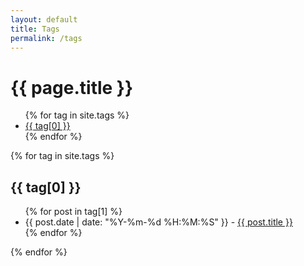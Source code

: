 ```yaml
---
layout: default
title: Tags
permalink: /tags
---
```


# {{ page.title }}
<ul>
    {% for tag in site.tags %}
        <li>
            <a href="{{ site.baseurl }}/tags#{{ tag[0] }}">{{ tag[0] }}</a>
        </li>
    {% endfor %}
</ul>
{% for tag in site.tags %}
<h2 id="{{ tag[0] }}">{{ tag[0] }}</h2>
<ul>
    {% for post in tag[1] %}
        <li>
            {{ post.date | date: "%Y-%m-%d %H:%M:%S" }} - <a href="{{ post.url | absolute_url }}">{{ post.title }}</a>
        </li>
    {% endfor %}
</ul>
{% endfor %}